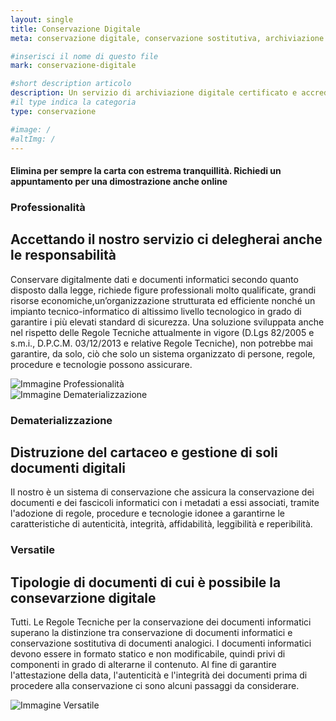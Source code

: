 ```yaml
---
layout: single
title: Conservazione Digitale
meta: conservazione digitale, conservazione sostitutiva, archiviazione ottica sostitutiva

#inserisci il nome di questo file
mark: conservazione-digitale

#short description articolo
description: Un servizio di archiviazione digitale certificato e accreditato che ti permette di conservare, ricercare e visualizzare legalmente la tua documentazione. 100% (civile e fiscale) delegando la responsabilità
#il type indica la categoria
type: conservazione

#image: /
#altImg: /
---
```

<div class="slogan">
    <h4>Elimina per sempre la carta con estrema tranquillità. Richiedi un appuntamento per una dimostrazione anche online</h4>
</div>

<div class="field">
    <div class="row">
        <div class="col-md-6">
            <h3>Professionalità</h3>
            <h2>Accettando il nostro servizio ci delegherai anche le responsabilità</h2>
            <p>
                Conservare digitalmente dati e documenti informatici secondo quanto disposto dalla legge,  richiede figure professionali molto qualificate, grandi risorse economiche,un’organizzazione strutturata ed efficiente nonché un impianto tecnico-informatico di altissimo livello tecnologico in grado di garantire i più elevati standard di sicurezza. Una soluzione sviluppata anche nel rispetto delle Regole Tecniche attualmente in vigore (D.Lgs 82/2005 e s.m.i., D.P.C.M. 03/12/2013 e relative Regole Tecniche), non potrebbe mai garantire, da solo, ciò che solo un sistema organizzato di persone, regole, procedure e tecnologie possono assicurare.            </p>
        </div>
        <div class="col-md-6">
            <img src="{{site.baseurl}}/assets/" alt="Immagine Professionalità" />
        </div>
    </div> <!-- chiusura row -->
</div><!-- chiusura field -->


<div class="field">
    <div class="row">
        <div class="col-md-6">
            <img src="{{site.baseurl}}/" alt="Immagine Dematerializzazione" />
        </div>
        <div class="col-md-6">
            <h3>Dematerializzazione</h3>
            <h2>Distruzione del cartaceo e gestione di soli documenti digitali</h2>
            <p>
                Il nostro è un  sistema di conservazione che assicura la conservazione dei documenti e dei fascicoli informatici con i metadati a essi associati, tramite l'adozione di regole, procedure e tecnologie idonee a garantirne le caratteristiche di autenticità, integrità, affidabilità, leggibilità e reperibilità.
            </p>
        </div>
    </div> <!-- chiusura row -->
</div><!-- chiusura field -->

<div class="field">
    <div class="row">
        <div class="col-md-6">
            <h3>Versatile</h3>
            <h2>Tipologie di documenti di cui è possibile la consevarzione digitale</h2>
            <p>
                Tutti. Le Regole Tecniche per la conservazione dei documenti informatici superano la distinzione tra conservazione di documenti informatici e conservazione sostitutiva di documenti analogici. I documenti informatici devono essere in formato statico e non modificabile, quindi privi di componenti in grado di alterarne il contenuto. Al fine di garantire l'attestazione della data, l'autenticità e l'integrità dei documenti prima di procedere alla conservazione ci sono alcuni passaggi da considerare.
            </p>
        </div>
        <div class="col-md-6">
            <img src="{{site.baseurl}}/" alt="Immagine Versatile" />
        </div>
    </div> <!-- chiusura row -->
</div><!-- chiusura field -->





